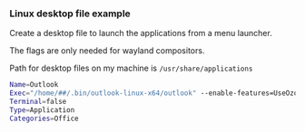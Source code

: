### Linux desktop file example

Create a desktop file to launch the applications from a menu launcher.

The flags are only needed for wayland compositors.

Path for desktop files on my machine is `/usr/share/applications`

```bash
Name=Outlook
Exec="/home/##/.bin/outlook-linux-x64/outlook" --enable-features=UseOzonePlatform --ozone-platform=wayland %U
Terminal=false
Type=Application
Categories=Office
```